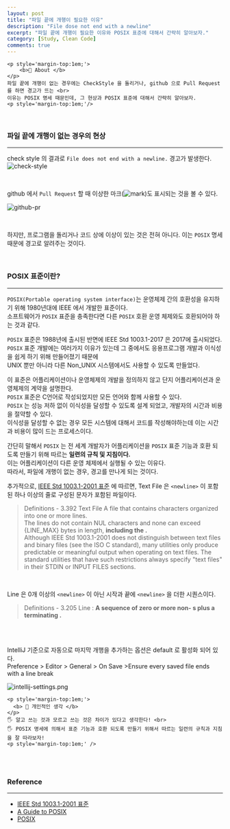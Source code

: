 ```yaml
---
layout: post
title: "파일 끝에 개행이 필요한 이유"
description: "File dose not end with a newline"
excerpt: "파일 끝에 개행이 필요한 이유와 POSIX 표준에 대해서 간략히 알아보자."
category: [Study, Clean Code]
comments: true
---
```


<div id ="notice--success">

    <p style='margin-top:1em;'>
        <b>🍏️ About </b>
    </p>
    파일 끝에 개행이 없는 경우에는 CheckStyle 을 돌리거나, github 으로 Pull Request 를 하면 경고가 뜨는 <br>
    이유는 POSIX 명세 때문인데, 그 현상과 POSIX 표준에 대해서 간략히 알아보자.
    <p style='margin-top:1em;'/>

</div>

<br>

### 파일 끝에 개행이 없는 경우의 현상

---

check style 의 결과로 `File does not end with a newline.` 경고가 발생한다.  
![check-style]({{site.baseurl}}/img/post/study/new-line/check-style-result.png)

<br>

github 에서 `Pull Request` 할 때 이상한 마크(![mark]({{site.baseurl}}/img/post/study/new-line/mark.png))도 표시되는 것을 볼 수 있다. 

![github-pr]({{site.baseurl}}/img/post/study/new-line/github-pr.png)

<br>

하지만, 프로그램을 돌리거나 코드 상에 이상이 있는 것은 전혀 아니다.
이는 `POSIX` 명세 때문에 경고로 알려주는 것이다.

<br>

### POSIX 표준이란?

---

`POSIX(Portable operating system interface)`는 운영체제 간의 호환성을 유지하기 위해 1980년대에 IEEE 에서 개발한 표준이다.   
소프트웨어가 `POSIX` 표준을 충족한다면 다른 `POSIX` 호환 운영 체제와도 호환되어야 하는 것과 같다.  

`POSIX` 표준은 1988년에 출시된 반면에 IEEE Std 1003.1-2017 은 2017에 출시되었다.  
`POSIX` 표준 개발에는 여러가지 이유가 있는데 그 중에서도 응용프로그램 개발과 이식성을 쉽게 하기 위해 만들어졌기 때문에   
UNIX 뿐만 아니라 다른 Non_UNIX 시스템에서도 사용할 수 있도록 만들었다. 
  
이 표준은 어플리케이션이나 운영체제의 개발을 정의하지 않고 단지 어플리케이션과 운영체제의 계약을 설명한다.  
`POSIX` 표준은 C언어로 작성되었지만 모든 언어와 함께 사용할 수 있다.  
`POSIX` 는 성능 저하 없이 이식성을 달성할 수 있도록 설계 되었고, 개발자의 시간과 비용을 절약할 수 있다.  
이식성을 달성할 수 없는 경우 모든 시스템에 대해서 코드를 작성해야하는데 이는 시간과 비용이 많이 드는 프로세스이다.  

간단히 말해서 `POSIX` 는 전 세계 개발자가 어플리케이션을 `POSIX` 표준 기능과 호환 되도록 만들기 위해 따르는 **일련의 규칙 및 지침이다.**  
이는 어플리케이션이 다른 운영 체제에서 실행될 수 있는 이유다.  
따라서, 파일에 개행이 없는 경우, 경고를 만나게 되는 것이다.  

추가적으로, [IEEE Std 1003.1-2001 표준](https://pubs.opengroup.org/onlinepubs/007904875/basedefs/xbd_chap03.html) 에 따르면,
Text File 은 `<newline>` 이 포함된 하나 이상의 줄로 구성된 문자가 포함된 파일이다.  

> Definitions - 3.392 Text File
> A file that contains characters organized into one or more lines.  
> The lines do not contain NUL characters and none can exceed {LINE_MAX} bytes in length, **including the <newline>.**  
> Although IEEE Std 1003.1-2001 does not distinguish between text files and binary files (see the ISO C standard), 
> many utilities only produce predictable or meaningful output when operating on text files. 
> The standard utilities that have such restrictions always specify "text files" in their STDIN or INPUT FILES sections.

<br>

Line 은 0개 이상의 `<newline>` 이 아닌 시작과 끝에 `<newline>` 을 더한 시퀀스이다.
> Definitions - 3.205 Line : **A sequence of zero or more non- <newline>s plus a terminating <newline>.**

<br><br>

IntelliJ 기준으로 자동으로 마지막 개행을 추가하는 옵션은 default 로 활성화 되어 있다.  
Preference > Editor > General > On Save >Ensure every saved file ends with a line break

![intellij-settings.png]({{site.baseurl}}/img/post/study/new-line/intellij-settings.png)



<div id="notice--success">

    <p style='margin-top:1em;'>
      <b> 📗 개인적인 생각 </b> 
    </p>
    🖐 알고 쓰는 것과 모르고 쓰는 것은 차이가 있다고 생각한다! <br>
    🖐 POSIX 명세에 의해서 표준 기능과 호환 되도록 만들기 위해서 따르는 일련의 규칙과 지침을 잘 따라보자!
    <p style='margin-top:1em;' />

</div>

<br><br>

### Reference

---

* [IEEE Std 1003.1-2001 표준](https://pubs.opengroup.org/onlinepubs/007904875/basedefs/xbd_chap03.html)
* [A Guide to POSIX](https://www.baeldung.com/linux/posix)
* [POSIX](https://medium.com/@cloud.devops.enthusiast/posix-59d0ee68b498)


<br><br><br>

